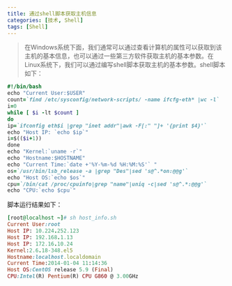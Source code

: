 ```yaml
---
title: 通过shell脚本获取主机信息
categories: [技术, Shell]
tags: [Shell]
---
```


> 在Windows系统下面，我们通常可以通过查看计算机的属性可以获取到该主机的基本信息，也可以通过一些第三方软件获取主机的基本参数。在Linux系统下，我们可以通过编写shell脚本获取主机的基本参数。shell脚本如下：

```ruby
#!/bin/bash
echo "Current User:$USER"
count=`find /etc/sysconfig/network-scripts/ -name ifcfg-eth* |wc -l`
i=0
while [ $i -lt $count ]
do
ip=`ifconfig eth$i |grep "inet addr"|awk -F[:" "]+ '{print $4}'`
echo "Host IP: `echo $ip`"
i=$(($i+1))
done
echo "Kernel:`uname -r`"
echo "Hostname:$HOSTNAME"
echo "Current Time:`date +'%Y-%m-%d %H:%M:%S'` "
os=`/usr/bin/lsb_release -a |grep "Des"|sed 's@^.*on:@@g'`
echo "Host OS:`echo $os`"
cpu=`/bin/cat /proc/cpuinfo|grep "name"|uniq -c|sed 's@^.*:@@g'`
echo "CPU:`echo $cpu`"
```
脚本运行结果如下：
```ruby
[root@localhost ~]# sh host_info.sh
Current User:root
Host IP: 10.224.252.123
Host IP: 192.168.1.13
Host IP: 172.16.10.24
Kernel:2.6.18-348.el5
Hostname:localhost.localdomain
Current Time:2014-01-04 11:14:36
Host OS:CentOS release 5.9 (Final)
CPU:Intel(R) Pentium(R) CPU G860 @ 3.00GHz
```
